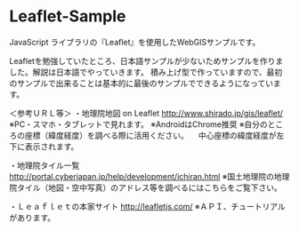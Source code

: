 # Leaflet-Sample
JavaScript ライブラリの『Leaflet』を使用したWebGISサンプルです。

Leafletを勉強していたところ、日本語サンプルが少ないためサンプルを作りました。解説は日本語でやっていきます。
積み上げ型で作っていますので、最初のサンプルで出来ることは基本的に最後のサンプルでできるようになっています。

＜参考ＵＲＬ等＞
・地理院地図 on Leaflet
http://www.shirado.jp/gis/leaflet/
 ※PC・スマホ・タブレットで見れます。
※AndroidはChrome推奨
※自分のところの座標（緯度経度）を調べる際に活用ください。
 　中心座標の緯度経度が左下に表示されます。

・地理院タイル一覧
http://portal.cyberjapan.jp/help/development/ichiran.html
 ※国土地理院の地理院タイル（地図・空中写真）のアドレス等を調べるにはこちらをご覧下さい。

・Ｌｅａｆｌｅｔの本家サイト
http://leafletjs.com/
 ※ＡＰＩ、チュートリアルがあります。
